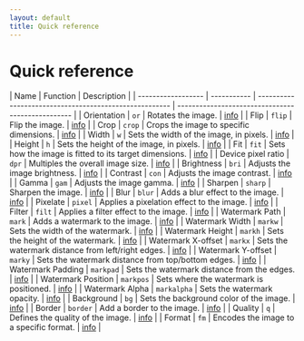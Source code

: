 ```yaml
---
layout: default
title: Quick reference
---
```


# Quick reference

| Name               | Function    | Description                                            |
| ------------------ | ----------- | ------------------------------------------------------ | ------------------------------------------------- |
| Orientation        | `or`        | Rotates the image.                                     | [info](api/orientation/#orientation-or)           |
| Flip               | `flip`      | Flip the image.                                        | [info](api/flip/#flip-flip)                       |
| Crop               | `crop`      | Crops the image to specific dimensions.                | [info](api/crop/#crop-crop)                       |
| Width              | `w`         | Sets the width of the image, in pixels.                | [info](api/size/#width-w)                         |
| Height             | `h`         | Sets the height of the image, in pixels.               | [info](api/size//#height-h)                       |
| Fit                | `fit`       | Sets how the image is fitted to its target dimensions. | [info](api/size//#fit-fit)                        |
| Device pixel ratio | `dpr`       | Multiples the overall image size.                      | [info](api/pixel-density/#device-pixel-ratio-dpr) |
| Brightness         | `bri`       | Adjusts the image brightness.                          | [info](api/adjustments/#brightness-bri)           |
| Contrast           | `con`       | Adjusts the image contrast.                            | [info](api/adjustments/#contrast-con)             |
| Gamma              | `gam`       | Adjusts the image gamma.                               | [info](api/adjustments/#gamma-gam)                |
| Sharpen            | `sharp`     | Sharpen the image.                                     | [info](api/adjustments/#sharpen-sharp)            |
| Blur               | `blur`      | Adds a blur effect to the image.                       | [info](api/effects/#blur-blur)                    |
| Pixelate           | `pixel`     | Applies a pixelation effect to the image.              | [info](api/effects/#pixelate-pixel)               |
| Filter             | `filt`      | Applies a filter effect to the image.                  | [info](api/effects/#filter-filt)                  |
| Watermark Path     | `mark`      | Adds a watermark to the image.                         | [info](api/watermarks/#path-mark)                 |
| Watermark Width    | `markw`     | Sets the width of the watermark.                       | [info](api/watermarks/#width-markw)               |
| Watermark Height   | `markh`     | Sets the height of the watermark.                      | [info](api/watermarks/#height-markh)              |
| Watermark X-offset | `markx`     | Sets the watermark distance from left/right edges.     | [info](api/watermarks/#x-offset-markx)            |
| Watermark Y-offset | `marky`     | Sets the watermark distance from top/bottom edges.     | [info](api/watermarks/#y-offset-marky)            |
| Watermark Padding  | `markpad`   | Sets the watermark distance from the edges.            | [info](api/watermarks/#padding-markpad)           |
| Watermark Position | `markpos`   | Sets where the watermark is positioned.                | [info](api/watermarks/#position-markpos)          |
| Watermark Alpha    | `markalpha` | Sets the watermark opacity.                            | [info](api/watermarks/#alpha-markalpha)           |
| Background         | `bg`        | Sets the background color of the image.                | [info](api/background/#background-bg)             |
| Border             | `border`    | Add a border to the image.                             | [info](api/border/#border-border)                 |
| Quality            | `q`         | Defines the quality of the image.                      | [info](api/encode/#quality-q)                     |
| Format             | `fm`        | Encodes the image to a specific format.                | [info](api/encode/#format-fm)                     |
